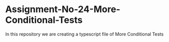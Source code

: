 # Assignment-No-24-More-Conditional-Tests
In this repository we are creating a typescript file of More Conditional Tests
